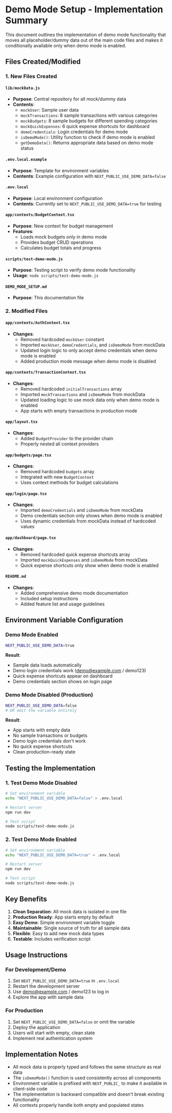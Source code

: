 # Demo Mode Setup - Implementation Summary

This document outlines the implementation of demo mode functionality that moves all placeholder/dummy data out of the main code files and makes it conditionally available only when demo mode is enabled.

## Files Created/Modified

### 1. New Files Created

#### `lib/mockData.js`
- **Purpose**: Central repository for all mock/dummy data
- **Contents**:
  - `mockUser`: Sample user data
  - `mockTransactions`: 8 sample transactions with various categories
  - `mockBudgets`: 8 sample budgets for different spending categories
  - `mockQuickExpenses`: 6 quick expense shortcuts for dashboard
  - `demoCredentials`: Login credentials for demo mode
  - `isDemoMode()`: Utility function to check if demo mode is enabled
  - `getDemoData()`: Returns appropriate data based on demo mode status

#### `.env.local.example`
- **Purpose**: Template for environment variables
- **Contents**: Example configuration with `NEXT_PUBLIC_USE_DEMO_DATA=false`

#### `.env.local`
- **Purpose**: Local environment configuration
- **Contents**: Currently set to `NEXT_PUBLIC_USE_DEMO_DATA=true` for testing

#### `app/contexts/BudgetContext.tsx`
- **Purpose**: New context for budget management
- **Features**: 
  - Loads mock budgets only in demo mode
  - Provides budget CRUD operations
  - Calculates budget totals and progress

#### `scripts/test-demo-mode.js`
- **Purpose**: Testing script to verify demo mode functionality
- **Usage**: `node scripts/test-demo-mode.js`

#### `DEMO_MODE_SETUP.md`
- **Purpose**: This documentation file

### 2. Modified Files

#### `app/contexts/AuthContext.tsx`
- **Changes**:
  - Removed hardcoded `mockUser` constant
  - Imported `mockUser`, `demoCredentials`, and `isDemoMode` from mockData
  - Updated login logic to only accept demo credentials when demo mode is enabled
  - Added production mode message when demo mode is disabled

#### `app/contexts/TransactionContext.tsx`
- **Changes**:
  - Removed hardcoded `initialTransactions` array
  - Imported `mockTransactions` and `isDemoMode` from mockData
  - Updated loading logic to use mock data only when demo mode is enabled
  - App starts with empty transactions in production mode

#### `app/layout.tsx`
- **Changes**:
  - Added `BudgetProvider` to the provider chain
  - Properly nested all context providers

#### `app/budgets/page.tsx`
- **Changes**:
  - Removed hardcoded `budgets` array
  - Integrated with new `BudgetContext`
  - Uses context methods for budget calculations

#### `app/login/page.tsx`
- **Changes**:
  - Imported `demoCredentials` and `isDemoMode` from mockData
  - Demo credentials section only shows when demo mode is enabled
  - Uses dynamic credentials from mockData instead of hardcoded values

#### `app/dashboard/page.tsx`
- **Changes**:
  - Removed hardcoded quick expense shortcuts array
  - Imported `mockQuickExpenses` and `isDemoMode` from mockData
  - Quick expense shortcuts only show when demo mode is enabled

#### `README.md`
- **Changes**:
  - Added comprehensive demo mode documentation
  - Included setup instructions
  - Added feature list and usage guidelines

## Environment Variable Configuration

### Demo Mode Enabled
```bash
NEXT_PUBLIC_USE_DEMO_DATA=true
```
**Result**: 
- Sample data loads automatically
- Demo login credentials work (demo@example.com / demo123)
- Quick expense shortcuts appear on dashboard
- Demo credentials section shows on login page

### Demo Mode Disabled (Production)
```bash
NEXT_PUBLIC_USE_DEMO_DATA=false
# OR omit the variable entirely
```
**Result**:
- App starts with empty data
- No sample transactions or budgets
- Demo login credentials don't work
- No quick expense shortcuts
- Clean production-ready state

## Testing the Implementation

### 1. Test Demo Mode Disabled
```bash
# Set environment variable
echo "NEXT_PUBLIC_USE_DEMO_DATA=false" > .env.local

# Restart server
npm run dev

# Test script
node scripts/test-demo-mode.js
```

### 2. Test Demo Mode Enabled
```bash
# Set environment variable
echo "NEXT_PUBLIC_USE_DEMO_DATA=true" > .env.local

# Restart server
npm run dev

# Test script
node scripts/test-demo-mode.js
```

## Key Benefits

1. **Clean Separation**: All mock data is isolated in one file
2. **Production Ready**: App starts empty by default
3. **Easy Demo**: Simple environment variable toggle
4. **Maintainable**: Single source of truth for all sample data
5. **Flexible**: Easy to add new mock data types
6. **Testable**: Includes verification script

## Usage Instructions

### For Development/Demo
1. Set `NEXT_PUBLIC_USE_DEMO_DATA=true` in `.env.local`
2. Restart the development server
3. Use demo@example.com / demo123 to log in
4. Explore the app with sample data

### For Production
1. Set `NEXT_PUBLIC_USE_DEMO_DATA=false` or omit the variable
2. Deploy the application
3. Users will start with empty, clean state
4. Implement real authentication system

## Implementation Notes

- All mock data is properly typed and follows the same structure as real data
- The `isDemoMode()` function is used consistently across all components
- Environment variable is prefixed with `NEXT_PUBLIC_` to make it available in client-side code
- The implementation is backward compatible and doesn't break existing functionality
- All contexts properly handle both empty and populated states